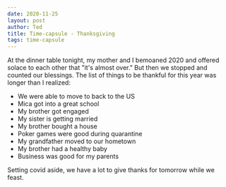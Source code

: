 ```yaml
---
date: 2020-11-25
layout: post
author: Ted
title: Time-capsule - Thanksgiving
tags: time-capsule
---
```

At the dinner table tonight, my mother and I bemoaned 2020 and offered solace to each other that "it's almost over." But then we stopped and counted our blessings. The list of things to be thankful for this year was longer than I realized:
- We were able to move to back to the US
- Mica got into a great school 
- My brother got engaged
- My sister is getting married
- My brother bought a house
- Poker games were good during quarantine
- My grandfather moved to our hometown
- My brother had a healthy baby
- Business was good for my parents

Setting covid aside, we have a lot to give thanks for tomorrow while we feast. 
